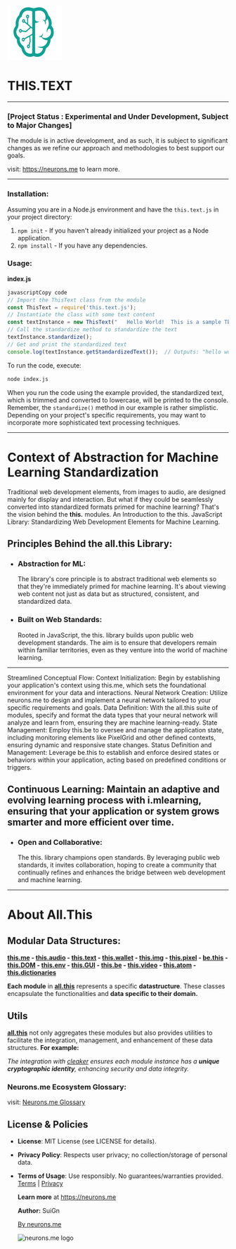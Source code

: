 <img src="./_._.svg" alt="SVG Image" width="123" height="123" style="width123px; height:123px;">

# THIS.TEXT

-----------

### [Project Status : Experimental and Under Development, Subject to Major Changes]

The module is in active development, and as such, it is subject to significant changes as we refine our approach and methodologies to best support our goals.

visit: https://neurons.me to learn more.

---------

### Installation:
Assuming you are in a Node.js environment and have the `this.text.js` in your project directory:
1. `npm init` - If you haven't already initialized your project as a Node application.
2. `npm install` - If you have any dependencies.

### Usage:
**index.js**

```js
javascriptCopy code
// Import the ThisText class from the module
const ThisText = require('this.text.js');
// Instantiate the class with some text content
const textInstance = new ThisText("   Hello World!  This is a sample TEXT.  ");
// Call the standardize method to standardize the text
textInstance.standardize();
// Get and print the standardized text
console.log(textInstance.getStandardizedText());  // Outputs: "hello world! this is a sample text."
```
To run the code, execute:
```bash
node index.js
```

When you run the code using the example provided, the standardized text, which is trimmed and converted to lowercase, will be printed to the console.
Remember, the `standardize()` method in our example is rather simplistic. Depending on your project's specific requirements, you may want to incorporate more sophisticated text processing techniques.

-----------------
# Context of Abstraction for Machine Learning Standardization
  Traditional web development elements, from images to audio, are designed mainly for display and interaction. But what if they could be seamlessly converted into standardized formats primed for machine learning? That's the vision behind the **this.** modules.
  An Introduction to the this. JavaScript Library: Standardizing Web Development Elements for Machine Learning.

## Principles Behind the all.this Library:

- ### **Abstraction for ML:**
   The library's core principle is to abstract traditional web elements so that they're immediately primed for machine learning. It's about viewing web content not just as data but as structured, consistent, and standardized data.

- ### **Built on Web Standards:** 
  Rooted in JavaScript, the this. library builds upon public web development standards. The aim is to ensure that developers remain within familiar territories, even as they venture into the world of machine learning.
----------------
Streamlined Conceptual Flow:
Context Initialization: Begin by establishing your application's context using this.me, which sets the foundational environment for your data and interactions.
Neural Network Creation: Utilize neurons.me to design and implement a neural network tailored to your specific requirements and goals.
Data Definition: With the all.this suite of modules, specify and format the data types that your neural network will analyze and learn from, ensuring they are machine learning-ready.
State Management: Employ this.be to oversee and manage the application state, including monitoring elements like PixelGrid and other defined contexts, ensuring dynamic and responsive state changes.
Status Definition and Management: Leverage be.this to establish and enforce desired states or behaviors within your application, acting based on predefined conditions or triggers.

Continuous Learning: Maintain an adaptive and evolving learning process with i.mlearning, ensuring that your application or system grows smarter and more efficient over time.
---------

- ### **Open and Collaborative:** 
  The this. library champions open standards. By leveraging public web standards, it invites collaboration, hoping to create a community that continually refines and enhances the bridge between web development and machine learning.


----------

# About All.This

## Modular Data Structures:

**[this.me](https://suign.github.io/this.me)  - [this.audio](https://suign.github.io/this.audio) - [this.text](https://suign.github.io/this.text) - [this.wallet](https://suign.github.io/this.wallet) - [this.img](https://suign.github.io/this.img) - [this.pixel](https://suign.github.io/Pixels) - [be.this](https://suign.github.io/be.this) - [this.DOM](https://suign.github.io/this.DOM) - [this.env](https://suign.github.io/this.env/) - [this.GUI](https://suign.github.io/this.GUI) - [this.be](https://suign.github.io/this.be) - [this.video](https://suign.github.io/this.video) - [this.atom](https://suign.github.io/this.atom) - [this.dictionaries](https://suign.github.io/this.dictionaries/)**

**Each module** in **[all.this](https://neurons.me/all-this)** represents a specific **datastructure**. These classes encapsulate the functionalities and **data specific to their domain.**

## **Utils**

**[all.this](https://neurons.me/all-this)** not only aggregates these modules but also provides utilities to facilitate the integration, management, and enhancement of these data structures. **For example:**

*The integration with [cleaker](https://suign.github.io/cleaker/) ensures each module instance has a **unique cryptographic identity**, enhancing security and data integrity.*

### Neurons.me Ecosystem Glossary:

visit: [Neurons.me Glossary](https://suign.github.io/neurons.me/Glossary) 

## License & Policies

- **License**: MIT License (see LICENSE for details).

- **Privacy Policy**: Respects user privacy; no collection/storage of personal data.

- **Terms of Usage**: Use responsibly. No guarantees/warranties provided. [Terms](https://www.neurons.me/terms-of-use) | [Privacy](https://www.neurons.me/privacy-policy)

  **Learn more** at https://neurons.me

  **Author:** SuiGn

  [By neurons.me](https://neurons.me)

  <img src="https://suign.github.io/neurons.me/neurons_logo.png" alt="neurons.me logo" width="123" height="123" style="width123px; height:123px;">
